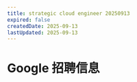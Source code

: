 ```yaml
---
title: strategic cloud engineer 20250913
expired: false
createdDate: 2025-09-13
lastUpdated: 2025-09-13
---
```

# Google 招聘信息

<JobPostingTable job-posting-json-path="google/data/strategic-cloud-engineer-20250913" />